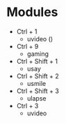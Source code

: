 # Modules

- Ctrl + 1
  - uvideo ()
- Ctrl + 9
  - gaming
- Ctrl + Shift + 1
  - usay
- Ctrl + Shift + 2
  - usmile
- Ctrl + Shift + 3
  - ulapse
- Ctrl + 3
  - uvideo
